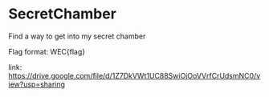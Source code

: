# SecretChamber

Find a way to get into my secret chamber

Flag format: WEC{flag}

link: https://drive.google.com/file/d/1Z7DkVWt1UC88SwiOjOoVVrfCrUdsmNC0/view?usp=sharing


